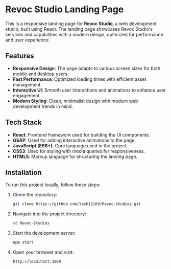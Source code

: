 # Revoc Studio Landing Page

This is a responsive landing page for **Revoc Studio**, a web development studio, built using React. The landing page showcases Revoc Studio's services and capabilities with a modern design, optimized for performance and user experience.

## Features

- **Responsive Design**: The page adapts to various screen sizes for both mobile and desktop users.
- **Fast Performance**: Optimized loading times with efficient asset management.
- **Interactive UI**: Smooth user interactions and animations to enhance user engagement.
- **Modern Styling**: Clean, minimalist design with modern web development trends in mind.

## Tech Stack

- **React**: Frontend framework used for building the UI components.
- **GSAP**: Used for adding interactive animations to the page.
- **JavaScript (ES6+)**: Core language used in the project.
- **CSS3**: Used for styling with media queries for responsiveness.
- **HTML5**: Markup language for structuring the landing page.

## Installation

To run this project locally, follow these steps:

1. Clone the repository:

   ```bash
   git clone https://github.com/Yash12169/Revoc-Studios.git

2. Navigate into the project directory:
   ```bash
   cd Revoc-Studios

3. Start the development server:

   ```bash
   npm start

4. Open your browser and visit:

   ```bash
   http://localhost:3000
